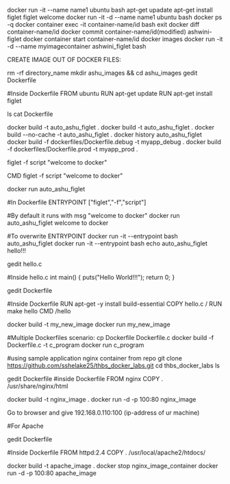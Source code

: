docker run -it --name name1 ubuntu bash
apt-get upadate
apt-get install figlet
figlet welcome
docker run -it -d --name name1 ubuntu bash
docker ps -q
docker container exec -it container-name/id bash
exit
docker diff container-name/id
docker commit container-name/id(modified) ashwini-figlet
docker container start container-name/id
docker images
docker run -it -d --name myimagecontainer ashwini_figlet bash




CREATE IMAGE OUT OF DOCKER FILES:



rm -rf directory_name
mkdir ashu_images && cd ashu_images
gedit Dockerfile



#Inside Dockerfile
FROM ubuntu
RUN apt-get update
RUN apt-get install figlet



ls
cat Dockerfile



docker build -t auto_ashu_figlet .
docker build -t auto_ashu_figlet .
docker build --no-cache -t auto_ashu_figlet .
docker history auto_ashu_figlet
docker build -f dockerfiles/Dockerfile.debug -t myapp_debug .
docker build -f dockerfiles/Dockerfile.prod -t myapp_prod .



figlet -f script "welcome to docker"



CMD figlet -f script "welcome to docker"

docker run auto_ashu_figlet



#In Dockerfile
ENTRYPOINT ["figlet","-f","script"]



#By default it runs with msg "welcome to docker"
docker run auto_ashu_figlet welcome to docker



#To overwrite ENTRYPOINT
docker run -it --entrypoint bash auto_ashu_figlet
docker run -it --entrypoint bash echo auto_ashu_figlet hello!!!



gedit hello.c



#Inside hello.c
int main()
{
puts("Hello World!!!");
return 0;
}



gedit Dockerfile



#Inside Dockerfile
RUN apt-get -y install build-essential
COPY hello.c /
RUN make hello
CMD /hello



docker build -t my_new_image
docker run my_new_image



#Multiple Dockerfiles scenario:
cp Dockerfile Dockerfile.c
docker build -f Dockerfile.c -t c_program
docker run c_program



#using sample application nginx container from repo
git clone https://github.com/sshelake25/thbs_docker_labs.git
cd thbs_docker_labs
ls



gedit Dockerfile
#inside Dockerfile
FROM nginx
COPY . /usr/share/nginx/html



docker build -t nginx_image .
docker run -d -p 100:80 nginx_image



Go to browser and give 192.168.0.110:100 (ip-address of ur machine)



#For Apache



gedit Dockerfile



#Inside Dockerfile
FROM httpd:2.4
COPY . /usr/local/apache2/htdocs/



docker build -t apache_image .
docker stop nginx_image_container
docker run -d -p 100:80 apache_image
